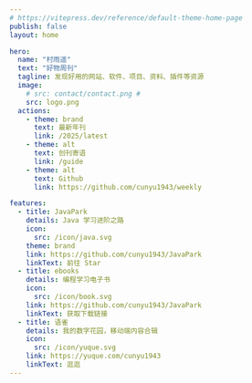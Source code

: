 ```yaml
---
# https://vitepress.dev/reference/default-theme-home-page
publish: false
layout: home

hero:
  name: "村雨遥"
  text: "好物周刊"
  tagline: 发现好用的网站、软件、项目、资料、插件等资源
  image:
    # src: contact/contact.png # 
    src: logo.png
  actions:
    - theme: brand
      text: 最新年刊
      link: /2025/latest
    - theme: alt
      text: 创刊寄语
      link: /guide
    - theme: alt
      text: Github
      link: https://github.com/cunyu1943/weekly

features:
  - title: JavaPark 
    details: Java 学习进阶之路
    icon: 
      src: /icon/java.svg
    theme: brand
    link: https://github.com/cunyu1943/JavaPark
    linkText: 前往 Star
  - title: ebooks
    details: 编程学习电子书
    icon: 
      src: /icon/book.svg
    link: https://github.com/cunyu1943/JavaPark
    linkText: 获取下载链接
  - title: 语雀
    details: 我的数字花园，移动端内容合辑
    icon: 
      src: /icon/yuque.svg
    link: https://yuque.com/cunyu1943
    linkText: 逛逛
---
```


<Home />

<!-- 
村雨遥的好物周刊，记录每周看到的有价值的信息，主要针对计算机领域，每周五首发于同名公众号「村雨遥」，专栏目的在于记录让自己有印象的信息做一个备份及分享。

如果你想推荐或自荐项目/网站/软件/插件/资料等任何资源，欢迎提交 **[issue](https://github.com/cunyu1943/weekly/issues)** 或者添加我 **[个人微信：coder_cunYu](/contact/wechat.svg)** 和我交流。

<center>
<img src="/contact/contact.png" width="300" />
</center>

开源不易，如果你觉得本仓库对你有帮助，或许可以请我喝杯咖啡，不靠它生存但仍希望得到你的鼓励。

<center>
<img src="/award/donate.jpg" width = "150">
</center> -->
